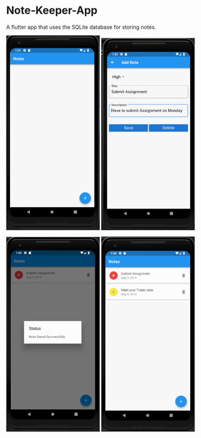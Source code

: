 # Note-Keeper-App
A flutter app that uses the SQLite database for storing notes.

<img src="./screenshots/screen1.png" width="250"/> <img src="./screenshots/screen2.png" width="250"/>

<img src="./screenshots/screen3.png" width="250"/> <img src="./screenshots/screen4.png" width="250"/>